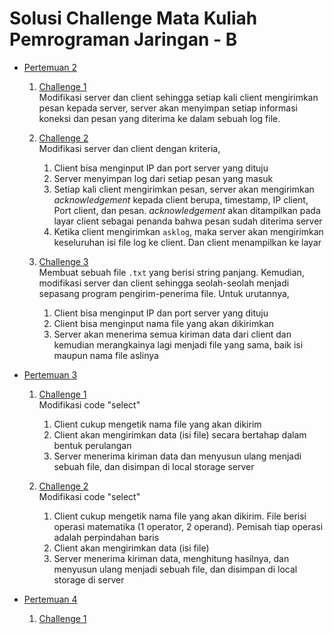 # Solusi Challenge Mata Kuliah Pemrograman Jaringan - B

- [Pertemuan 2](meet-2)

  1. [Challenge 1](meet-2/challenge-1) <br/>
     Modifikasi server dan client sehingga setiap kali client mengirimkan pesan kepada server, server akan menyimpan setiap informasi koneksi dan pesan yang diterima ke dalam sebuah log file.
  2. [Challenge 2](meet-2/challenge-2/) <br/>
     Modifikasi server dan client dengan kriteria,

     1. Client bisa menginput IP dan port server yang dituju
     2. Server menyimpan log dari setiap pesan yang masuk
     3. Setiap kali client mengirimkan pesan, server akan mengirimkan _acknowledgement_ kepada client berupa, timestamp, IP client, Port client, dan pesan. _acknowledgement_ akan ditampilkan pada layar client sebagai penanda bahwa pesan sudah diterima server
     4. Ketika client mengirimkan `asklog`, maka server akan mengirimkan keseluruhan isi file log ke client. Dan client menampilkan ke layar

  3. [Challenge 3](meet-2/challenge-3/) <br/>
     Membuat sebuah file `.txt` yang berisi string panjang. Kemudian, modifikasi server dan client sehingga seolah-seolah menjadi sepasang program pengirim-penerima file. Untuk urutannya,

     1. Client bisa menginput IP dan port server yang dituju
     2. Client bisa menginput nama file yang akan dikirimkan
     3. Server akan menerima semua kiriman data dari client dan kemudian merangkainya lagi menjadi file yang sama, baik isi maupun nama file aslinya

- [Pertemuan 3](meet-3)

  1. [Challenge 1](meet-3/challenge-1/) <br/>
     Modifikasi code "select"

     1. Client cukup mengetik nama file yang akan dikirim
     2. Client akan mengirimkan data (isi file) secara bertahap dalam bentuk perulangan
     3. Server menerima kiriman data dan menyusun ulang menjadi sebuah file, dan disimpan di local storage server

  2. [Challenge 2](meet-3/challenge-2/) <br/>
     Modifikasi code "select"

     1. Client cukup mengetik nama file yang akan dikirim. File berisi operasi matematika (1 operator, 2 operand). Pemisah tiap operasi adalah perpindahan baris
     2. Client akan mengirimkan data (isi file)
     3. Server menerima kiriman data, menghitung hasilnya, dan menyusun ulang menjadi sebuah file, dan disimpan di local storage di server

- [Pertemuan 4](meet-4)
  1.  [Challenge 1](meet-4/)
